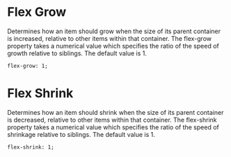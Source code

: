 # Flex Grow

Determines how an item should grow when the size of its parent container is increased, relative to other items within that container. The flex-grow property takes a numerical value which specifies the ratio of the speed of growth relative to siblings. The default value is 1.
```
flex-grow: 1;
```

# Flex Shrink

Determines how an item should shrink when the size of its parent container is decreased, relative to other items within that container. The flex-shrink property takes a numerical value which specifies the ratio of the speed of shrinkage relative to siblings. The default value is 1.
```
flex-shrink: 1;
```

